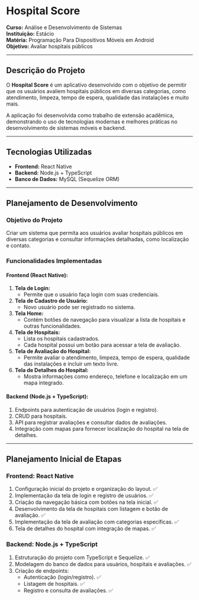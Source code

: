# **Hospital Score**

**Curso:** Análise e Desenvolvimento de Sistemas  
**Instituição:** Estácio  
**Matéria:** Programação Para Dispositivos Móveis em Android  
**Objetivo:** Avaliar hospitais públicos  

---

## **Descrição do Projeto**

O **Hospital Score** é um aplicativo desenvolvido com o objetivo de permitir que os usuários avaliem hospitais públicos em diversas categorias, como atendimento, limpeza, tempo de espera, qualidade das instalações e muito mais.  

A aplicação foi desenvolvida como trabalho de extensão acadêmica, demonstrando o uso de tecnologias modernas e melhores práticas no desenvolvimento de sistemas móveis e backend.  

---

## **Tecnologias Utilizadas**

- **Frontend:** React Native  
- **Backend:** Node.js + TypeScript  
- **Banco de Dados:** MySQL (Sequelize ORM)  

---

## **Planejamento de Desenvolvimento**

### **Objetivo do Projeto**
Criar um sistema que permita aos usuários avaliar hospitais públicos em diversas categorias e consultar informações detalhadas, como localização e contato.  

### **Funcionalidades Implementadas**

#### **Frontend (React Native):**
1. **Tela de Login:**  
   - Permite que o usuário faça login com suas credenciais.  
2. **Tela de Cadastro de Usuário:**  
   - Novo usuário pode ser registrado no sistema.  
3. **Tela Home:**  
   - Contém botões de navegação para visualizar a lista de hospitais e outras funcionalidades.  
4. **Tela de Hospitais:**  
   - Lista os hospitais cadastrados.  
   - Cada hospital possui um botão para acessar a tela de avaliação.  
5. **Tela de Avaliação do Hospital:**  
   - Permite avaliar o atendimento, limpeza, tempo de espera, qualidade das instalações e incluir um texto livre.  
6. **Tela de Detalhes do Hospital:**  
   - Mostra informações como endereço, telefone e localização em um mapa integrado.  

#### **Backend (Node.js + TypeScript):**
1. Endpoints para autenticação de usuários (login e registro).  
2. CRUD para hospitais.  
3. API para registrar avaliações e consultar dados de avaliações.  
4. Integração com mapas para fornecer localização do hospital na tela de detalhes.  

---

## **Planejamento Inicial de Etapas**

### **Frontend: React Native**
1. Configuração inicial do projeto e organização do layout. ✅  
2. Implementação da tela de login e registro de usuários. ✅  
3. Criação da navegação básica com botões na tela inicial. ✅  
4. Desenvolvimento da tela de hospitais com listagem e botão de avaliação. ✅  
5. Implementação da tela de avaliação com categorias específicas. ✅  
6. Tela de detalhes do hospital com integração de mapas. ✅  

### **Backend: Node.js + TypeScript**
1. Estruturação do projeto com TypeScript e Sequelize. ✅  
2. Modelagem do banco de dados para usuários, hospitais e avaliações. ✅  
3. Criação de endpoints:  
   - Autenticação (login/registro). ✅  
   - Listagem de hospitais. ✅  
   - Registro e consulta de avaliações. ✅  


